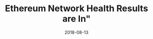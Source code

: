 ---
title: Ethereum Network Health Results are In"
date: 2018-08-13
categories: [blog post]
tags: [blockchain, blog post, finance]
link: https://medium.com/amberdata/ethereum-network-health-results-are-in-f8d239a07d6e
---